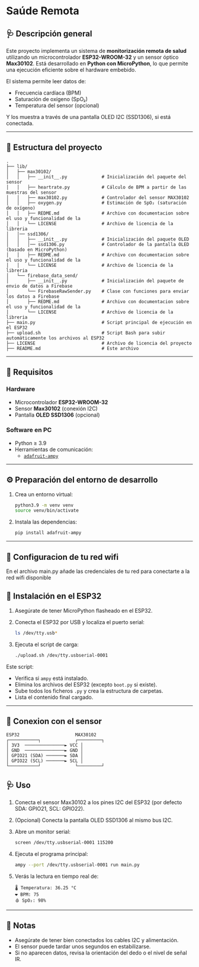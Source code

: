 # Saúde Remota

## 🩺 Descripción general

Este proyecto implementa un sistema de **monitorización remota de salud** utilizando un microcontrolador **ESP32-WROOM-32** y un sensor óptico **Max30102**. Está desarrollado en **Python con MicroPython**, lo que permite una ejecución eficiente sobre el hardware embebido.

El sistema permite leer datos de:
- Frecuencia cardíaca (BPM)
- Saturación de oxígeno (SpO₂)
- Temperatura del sensor (opcional)

Y los muestra a través de una pantalla OLED I2C (SSD1306), si está conectada.

---

## 📁 Estructura del proyecto

```
.
├── lib/
│   ├── max30102/
│   │   ├── __init__.py             # Inicialización del paquete del sensor
│   │   ├── heartrate.py            # Cálculo de BPM a partir de las muestras del sensor
│   │   ├── max30102.py             # Controlador del sensor MAX30102
│   │   ├── oxygen.py               # Estimación de SpO₂ (saturación de oxígeno)
│   │   ├── REDME.md                # Archivo con documentacion sobre el uso y funcionalidad de la 
│   │   └── LICENSE                 # Archivo de licencia de la libreria
│   │── ssd1306/
│   │   ├── __init__.py             # Inicialización del paquete OLED
│   │   │── ssd1306.py              # Controlador de la pantalla OLED (basado en MicroPython)
│   │   ├── REDME.md                # Archivo con documentacion sobre el uso y funcionalidad de la 
│   │   └── LICENSE                 # Archivo de licencia de la libreria
│   └── firebase_data_send/
│       ├── __init__.py             # Inicialización del paquete de envio de datos a Firebase
│       └── FirebaseRawSender.py    # Clase con funciones para enviar los datos a Firebase
│       ├── REDME.md                # Archivo con documentacion sobre el uso y funcionalidad de la 
│       └── LICENSE                 # Archivo de licencia de la libreria
├── main.py                         # Script principal de ejecución en el ESP32
├── upload.sh                       # Script Bash para subir automáticamente los archivos al ESP32
├── LICENSE                         # Archivo de licencia del proyecto
├── README.md                       # Este archivo
```

---

## 🧾 Requisitos

### Hardware
- Microcontrolador **ESP32-WROOM-32**
- Sensor **Max30102** (conexión I2C)
- Pantalla **OLED SSD1306** (opcional)

### Software en PC
- Python ≥ 3.9
- Herramientas de comunicación:
  - [`adafruit-ampy`](https://github.com/adafruit/ampy)

---

## ⚙️ Preparación del entorno de desarrollo

1. Crea un entorno virtual:
   ```bash
   python3.9 -m venv venv
   source venv/bin/activate
   ```

2. Instala las dependencias:
   ```bash
   pip install adafruit-ampy
   ```

---
## 🛜 Configuracion de tu red wifi
En el archivo main.py añade las credenciales de tu red para conectarte a la red wifi disponible

## 🚀 Instalación en el ESP32

1. Asegúrate de tener MicroPython flasheado en el ESP32.

2. Conecta el ESP32 por USB y localiza el puerto serial:
   ```bash
   ls /dev/tty.usb*
   ```

3. Ejecuta el script de carga:
   ```bash
   ./upload.sh /dev/tty.usbserial-0001
   ```

Este script:
- Verifica si `ampy` está instalado.
- Elimina los archivos del ESP32 (excepto `boot.py` si existe).
- Sube todos los ficheros `.py` y crea la estructura de carpetas.
- Lista el contenido final cargado.

---

## 🔧 Conexion con el sensor

```
ESP32                     MAX30102
┌───────────┐             ┌─────────┐
│ 3V3  ───────────────► VCC │
│ GND  ───────────────► GND │
│ GPIO21 (SDA) ───────► SDA │
│ GPIO22 (SCL) ───────► SCL │
└───────────┘             └─────────┘

```

## 🩺 Uso

1. Conecta el sensor Max30102 a los pines I2C del ESP32 (por defecto SDA: GPIO21, SCL: GPIO22).
2. (Opcional) Conecta la pantalla OLED SSD1306 al mismo bus I2C.
3. Abre un monitor serial:
   ```bash
   screen /dev/tty.usbserial-0001 115200
   ```
4. Ejecuta el programa principal:
   ```bash
   ampy --port /dev/tty.usbserial-0001 run main.py
   ```

5. Verás la lectura en tiempo real de:
   ```
   🌡️ Temperatura: 36.25 °C
   ❤️ BPM: 75
   🩸 SpO₂: 98%
   ```

---

## 📌 Notas

- Asegúrate de tener bien conectados los cables I2C y alimentación.
- El sensor puede tardar unos segundos en estabilizarse.
- Si no aparecen datos, revisa la orientación del dedo o el nivel de señal IR.
